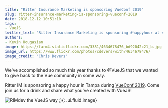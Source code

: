 ```yaml
---
title: "Ritter Insurance Marketing is sponsoring VueConf 2019"
slug: ritter-insurance-marketing-is-sponsoring-vueconf-2019
date: 2018-12-12 10:51:10
tags:
- VueJS
twitter_text: "Ritter Insurance Marketing is sponsoring #happyhour at #VueConf2019 #giveback"
authors: 
- Kevin Hougasian
image: https://farm4.staticflickr.com/3381/4634678476_bd92042c21_b.jpg
image_url: https://www.flickr.com/photos/cdevers/with/4634678476/
image_credit: "Chris Devers"
---
```

We've accomplished so much this year thanks to @VueJS that we wanted to give back to the Vue community in some way.

Ritter IM is sponsoring a happy hour in Tampa during [VueConf 2019](http://www.vueconf.us/). Come join us for a drink and share what you've created with VueJS!

![RIMdev the VueJS way ;)](/images/logos/rimdev-vue-logo.svg){: .ui.fluid.image}

